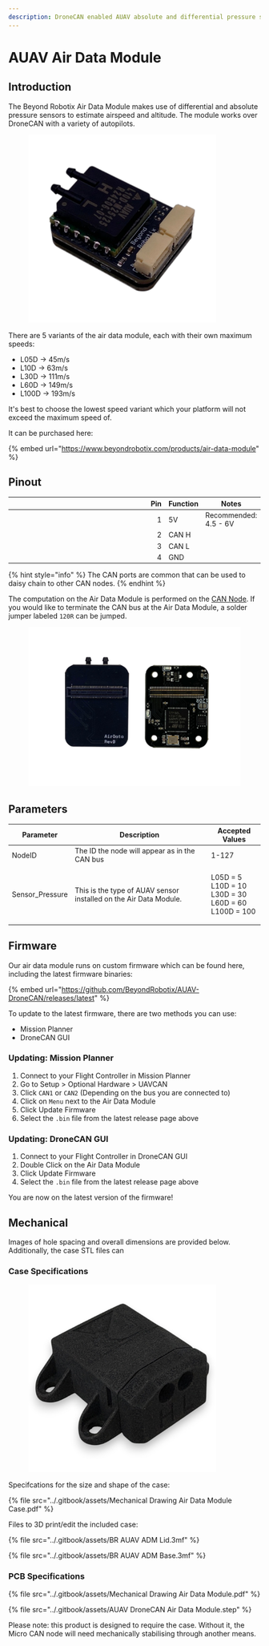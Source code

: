 ```yaml
---
description: DroneCAN enabled AUAV absolute and differential pressure sensor
---
```


# AUAV Air Data Module

## Introduction

The Beyond Robotix Air Data Module makes use of differential and absolute pressure sensors to estimate airspeed and altitude. The module works over DroneCAN with a variety of autopilots.

<figure><img src="../.gitbook/assets/Iso-Photoroom.jpg" alt="" width="375"><figcaption></figcaption></figure>

There are 5 variants of the air data module, each with their own maximum speeds:

* L05D -> 45m/s
* L10D -> 63m/s
* L30D -> 111m/s
* L60D -> 149m/s
* L100D -> 193m/s

It's best to choose the lowest speed variant which your platform will not exceed the maximum speed of.



It can be purchased here:

{% embed url="https://www.beyondrobotix.com/products/air-data-module" %}



## Pinout

<table><thead><tr><th width="316" align="right">Pin</th><th>Function</th><th data-hidden>Notes</th></tr></thead><tbody><tr><td align="right">1</td><td>5V</td><td>Recommended: 4.5 - 6V</td></tr><tr><td align="right">2</td><td>CAN H</td><td></td></tr><tr><td align="right">3</td><td>CAN L</td><td></td></tr><tr><td align="right">4</td><td>GND</td><td></td></tr></tbody></table>

{% hint style="info" %}
The CAN ports are common that can be used to daisy chain to other CAN nodes.
{% endhint %}

The computation on the Air Data Module is performed on the [CAN Node](../can-node-system/micro-node.md). If you would like to terminate the CAN bus at the Air Data Module, a solder jumper labeled `120R` can be jumped.

<figure><img src="../.gitbook/assets/Air Data Module Disassembled.jpg" alt=""><figcaption></figcaption></figure>

## Parameters

| Parameter        | Description                                                       | Accepted Values                                                       |
| ---------------- | ----------------------------------------------------------------- | --------------------------------------------------------------------- |
| NodeID           | The ID the node will appear as in the CAN bus                     | 1-127                                                                 |
| Sensor\_Pressure | This is the type of AUAV sensor installed on the Air Data Module. | <p>L05D = 5<br>L10D = 10<br>L30D = 30<br>L60D = 60<br>L100D = 100</p> |

## Firmware

Our air data module runs on custom firmware which can be found here, including the latest firmware binaries:

{% embed url="https://github.com/BeyondRobotix/AUAV-DroneCAN/releases/latest" %}

To update to the latest firmware, there are two methods you can use:

* Mission Planner
* DroneCAN GUI&#x20;

### Updating: Mission Planner

1. Connect to your Flight Controller in Mission Planner
2. Go to Setup > Optional Hardware > UAVCAN
3. Click `CAN1` or `CAN2` (Depending on the bus you are connected to)
4. Click on `Menu` next to the Air Data Module
5. Click Update Firmware
6. Select the `.bin` file from the latest release page above

### Updating: DroneCAN GUI

1. Connect to your Flight Controller in DroneCAN GUI
2. Double Click on the Air Data Module
3. Click Update Firmware
4. Select the `.bin` file from the latest release page above

You are now on the latest version of the firmware!

## Mechanical

Images of hole spacing and overall dimensions are provided below. Additionally, the case STL files can&#x20;

### Case Specifications

<figure><img src="../.gitbook/assets/SLS Case.jpg" alt="" width="375"><figcaption></figcaption></figure>

Specifcations for the size and shape of the case:

{% file src="../.gitbook/assets/Mechanical Drawing Air Data Module Case.pdf" %}

Files to 3D print/edit the included case:

{% file src="../.gitbook/assets/BR AUAV ADM Lid.3mf" %}

{% file src="../.gitbook/assets/BR AUAV ADM Base.3mf" %}

### PCB Specifications

{% file src="../.gitbook/assets/Mechanical Drawing Air Data Module.pdf" %}

{% file src="../.gitbook/assets/AUAV DroneCAN Air Data Module.step" %}

Please note: this product is designed to require the case. Without it, the Micro CAN node will need mechanically stabilising through another means.

